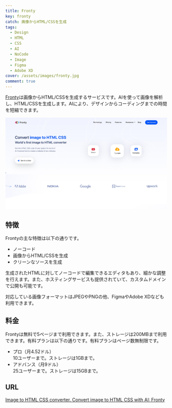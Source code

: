 ```yaml
---
title: Fronty
key: fronty
catch: 画像からHTML/CSSを生成
tags:
  - Design
  - HTML
  - CSS
  - AI
  - NoCode
  - Image
  - Figma
  - Adobe XD
cover: /assets/images/fronty.jpg
comment: true
---
```


[Fronty](https://fronty.com/)は画像からHTML/CSSを生成するサービスです。AIを使って画像を解析し、HTML/CSSを生成します。AIにより、デザインからコーディングまでの時間を短縮できます。

[![FrontyのWebサイト](/assets/images/fronty.jpg)](https://fronty.com/)

<!--more-->

## 特徴

Frontyの主な特徴は以下の通りです。

- ノーコード
- 画像からHTML/CSSを生成
- クリーンなソースを生成

生成されたHTMLに対してノーコードで編集できるエディタもあり、細かな調整を行えます。また、ホスティングサービスも提供されていて、カスタムドメインで公開も可能です。

対応している画像フォーマットはJPEGやPNGの他、FigmaやAdobe XDなども利用できます。

## 料金

Frontyは無料で5ページまで利用できます。また、ストレージは200MBまで利用できます。有料プランは以下の通りです。有料プランはページ数無制限です。

- プロ（月4.52ドル）  
10ユーザーまで。ストレージは1GBまで。
- アドバンス（月9ドル）  
25ユーザーまで。ストレージは15GBまで。

## URL

[Image to HTML CSS converter. Convert image to HTML CSS with AI: Fronty](https://fronty.com/)
